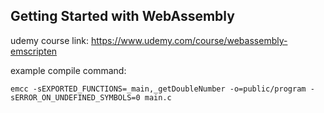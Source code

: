 

## Getting Started with WebAssembly

udemy course link: https://www.udemy.com/course/webassembly-emscripten

example compile command:


```
emcc -sEXPORTED_FUNCTIONS=_main,_getDoubleNumber -o=public/program -sERROR_ON_UNDEFINED_SYMBOLS=0 main.c
```